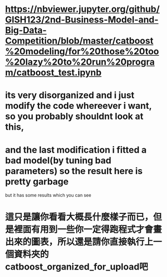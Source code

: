 # https://nbviewer.jupyter.org/github/GISH123/2nd-Business-Model-and-Big-Data-Competition/blob/master/catboost%20modeling/for%20those%20too%20lazy%20to%20run%20program/catboost_test.ipynb
# its very disorganized and i just modify the code whereever i want, so you probably shouldnt look at this,  
# and the last modification i fitted a bad model(by tuning bad parameters) so the result here is pretty garbage  
but it has some results which you can see  

# 這只是讓你看看大概長什麼樣子而已，但是裡面有用到一些你一定得跑程式才會畫出來的圖表，所以還是請你直接執行上一個資料夾的catboost_organized_for_upload吧
